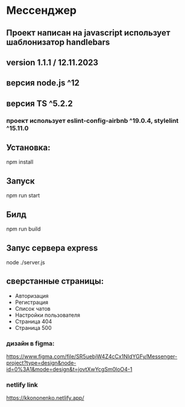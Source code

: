 # Мессенджер
## Проект написан на javascript использует шаблонизатор handlebars
## version 1.1.1 / 12.11.2023
## версия node.js ^12
## версия TS ^5.2.2
### проект использует eslint-config-airbnb ^19.0.4, stylelint ^15.11.0

## Установка:
npm install

## Запуск
npm run start

## Билд
npm run build

## Запус сервера express
node ./server.js

## сверстанные страницы:
- Авторизация
- Регистрация
- Список чатов
- Настройки пользователя
- Страница 404
- Страница 500

### дизайн в figma:
https://www.figma.com/file/SR5uebjW4Z4cCx1NIdYGFy/Messenger-project?type=design&node-id=0%3A1&mode=design&t=jovtXwYcgSm0loO4-1

### netlify link
https://kkononenko.netlify.app/
